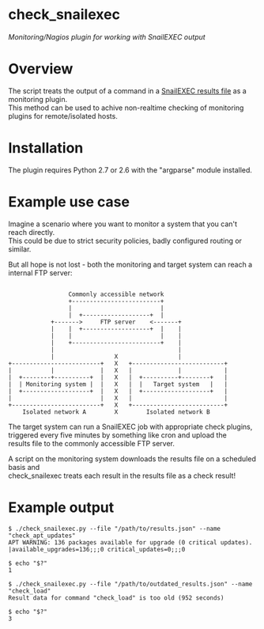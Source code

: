 check_snailexec
===============
###### _Monitoring/Nagios plugin for working with SnailEXEC output_

Overview
========
The script treats the output of a command in a [SnailEXEC results file](https://github.com/Doctor-love/SnailEXEC) as a monitoring plugin.  
This method can be used to achive non-realtime checking of monitoring plugins for remote/isolated hosts.  

Installation
============
The plugin requires Python 2.7 or 2.6 with the "argparse" module installed.  

Example use case
================
Imagine a scenario where you want to monitor a system that you can't reach directly.  
This could be due to strict security policies, badly configured routing or similar.  

But all hope is not lost - both the monitoring and target system can reach a internal FTP server:  

```

                 Commonly accessible network
                 +-------------------------+
                 |                         |
                 |  +-------------------+  |
            +------->     FTP server    <-------+
            |    |  +-------------------+  |    |
            |    |                         |    |
            |    +-------------------------+    |
            |                                   |
            |                 X                 |
+-------------------------+   X   +--------------------------+
|           |             |   X   |             |            |
|  +--------+----------+  |   X   |  +----------+--------+   |
|  | Monitoring system |  |   X   |  |   Target system   |   |
|  +-------------------+  |   X   |  +-------------------+   |
|                         |   X   |                          |
+-------------------------+   X   +--------------------------+
    Isolated network A        X        Isolated network B

```

The target system can run a SnailEXEC job with appropriate check plugins,  
triggered every five minutes by something like cron and upload the  
results file to the commonly accessible FTP server.  

A script on the monitoring system downloads the results file on a scheduled basis and  
check_snailexec treats each result in the results file as a check result!  


Example output
==============

```
$ ./check_snailexec.py --file "/path/to/results.json" --name "check_apt_updates"
APT WARNING: 136 packages available for upgrade (0 critical updates). |available_upgrades=136;;;0 critical_updates=0;;;0

$ echo "$?"
1
```

```
$ ./check_snailexec.py --file "/path/to/outdated_results.json" --name "check_load"
Result data for command "check_load" is too old (952 seconds)

$ echo "$?"
3
```
